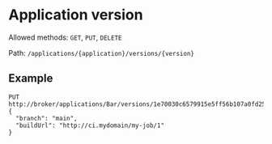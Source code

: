 # Application version

Allowed methods: `GET`, `PUT`, `DELETE`

Path: `/applications/{application}/versions/{version}`

## Example

    PUT http://broker/applications/Bar/versions/1e70030c6579915e5ff56b107a0fd25cf5df7464
    {
      "branch": "main",
      "buildUrl": "http://ci.mydomain/my-job/1"
    }
